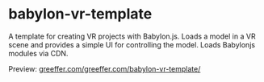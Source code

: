 # babylon-vr-template

A template for creating VR projects with Babylon.js. Loads a model in a VR scene and provides a simple UI for controlling the model. Loads Babylonjs modules via CDN.

Preview: [greeffer.com/greeffer.com/babylon-vr-template/](https://greeffer.com/babylon-vr-template/)
